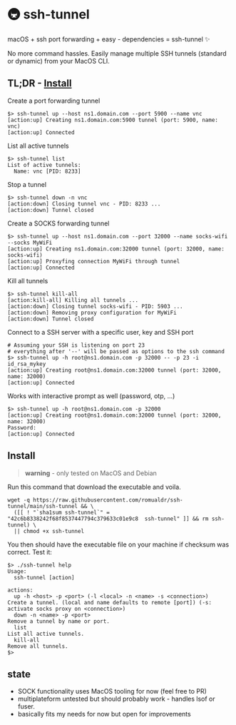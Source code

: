 # 🚇 ssh-tunnel

macOS + ssh port forwarding + easy - dependencies = ssh-tunnel ✨

No more command hassles.
Easily manage multiple SSH tunnels (standard or dynamic) from your MacOS CLI.

## TL;DR - [Install](#install)

Create a port forwarding tunnel
```
$> ssh-tunnel up --host ns1.domain.com --port 5900 --name vnc
[action:up] Creating ns1.domain.com:5900 tunnel (port: 5900, name: vnc)
[action:up] Connected
```

List all active tunnels
```
$> ssh-tunnel list
List of active tunnels:
  Name: vnc [PID: 8233]
```

Stop a tunnel
```
$> ssh-tunnel down -n vnc
[action:down] Closing tunnel vnc - PID: 8233 ...
[action:down] Tunnel closed
```

Create a SOCKS forwarding tunnel
```
$> ssh-tunnel up --host ns1.domain.com --port 32000 --name socks-wifi --socks MyWiFi
[action:up] Creating ns1.domain.com:32000 tunnel (port: 32000, name: socks-wifi)
[action:up] Proxyfing connection MyWiFi through tunnel
[action:up] Connected
```

Kill all tunnels
```
$> ssh-tunnel kill-all
[action:kill-all] Killing all tunnels ...
[action:down] Closing tunnel socks-wifi - PID: 5903 ...
[action:down] Removing proxy configuration for MyWiFi
[action:down] Tunnel closed
```

Connect to a SSH server with a specific user, key and SSH port
```
# Assuming your SSH is listening on port 23
# everything after '--' will be passed as options to the ssh command
$> ssh-tunnel up -h root@ns1.domain.com -p 32000 -- -p 23 -i id_rsa_mykey
[action:up] Creating root@ns1.domain.com:32000 tunnel (port: 32000, name: 32000)
[action:up] Connected
```

Works with interactive prompt as well (password, otp, ...)
```
$> ssh-tunnel up -h root@ns1.domain.com -p 32000
[action:up] Creating root@ns1.domain.com:32000 tunnel (port: 32000, name: 32000)
Password:
[action:up] Connected
```

## Install

> **warning** - only tested on MacOS and Debian

Run this command that download the executable and voila.
```
wget -q https://raw.githubusercontent.com/romualdr/ssh-tunnel/main/ssh-tunnel && \
  ([[ ! "`sha1sum ssh-tunnel`" = "42c6b8338242f68f8537447794c379633c01e9c8  ssh-tunnel" ]] && rm ssh-tunnel) \
  || chmod +x ssh-tunnel
```

You then should have the executable file on your machine if checksum was correct. Test it:
```
$> ./ssh-tunnel help
Usage:
  ssh-tunnel [action]

actions:
  up -h <host> -p <port> (-l <local> -n <name> -s <connection>)           Create a tunnel. (local and name defaults to remote [port]) (-s: activate socks proxy on <connection>)
  down -n <name> -p <port>                                                Remove a tunnel by name or port.
  list                                                                    List all active tunnels.
  kill-all                                                                Remove all tunnels.
$>
```

## state

- SOCK functionality uses MacOS tooling for now (feel free to PR)
- multiplateform untested but should probably work - handles lsof or fuser.
- basically fits my needs for now but open for improvements
